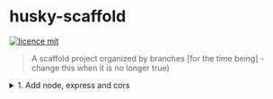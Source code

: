 # husky-scaffold
[![licence mit](https://img.shields.io/badge/licence-MIT-blue.svg)](https://github.com/afonsopacifer/open-source-boilerplate/blob/master/LICENSE.md)

> A scaffold project organized by branches [for the time being] - change this when it is no longer true)

<details>
  <summary> 
    1. Add node, express and cors
  </summary>

> Added to test the lint-staged and confirm that code is still running. 
### steps
#### Add dependencies
 ```javascript
npm i --save express cors;
```

#### Add index.js file with a GET route
something like:
 ```javascript
const cors = require('cors');
const express = require('express');

const app = express();
const port = 3000;
let thisWillGiveError = "";

app.use(express.json());
app.use(cors());

app.get('/', (req, res) => {
  console.log('GET / called!')
  res.send('All configured!');
});

app.listen(port);
console.log(`Running on ${port}!`);

```


#### Run npm start
```javascript
npm start

> husky-scaffold@1.0.0 start D:\dev\personal\projects\study\guides\husky-scaffold
> node index.js

Running on 3000!
```
#### Open localhost:3000 in a browser and check the console message
```javascript
$ npm start

> husky-scaffold@1.0.0 start D:\dev\personal\projects\study\guides\husky-scaffold
> node index.js

Running on 3000!
GET / called!
```
<details>